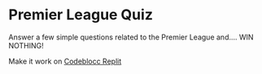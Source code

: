 # Premier League Quiz

Answer a few simple questions related to the Premier League and.... WIN NOTHING!

Make it work on [Codeblocc Replit](https://replit.com/@Codeblocc/Premier-League-Quiz)
